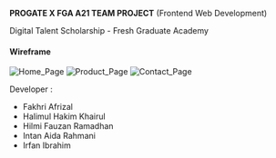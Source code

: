 **PROGATE X FGA A21 TEAM PROJECT** (Frontend Web Development)

Digital Talent Scholarship - Fresh Graduate Academy


#### Wireframe
![Home_Page](https://github.com/intanaidarhmn/A21-coffee.github.io/blob/ca914284a00a9f8edd92adef0e3715b1b87c4bb0/Wireframe%20-%20Home@2x.png)
![Product_Page](https://github.com/intanaidarhmn/A21-coffee.github.io/blob/ca914284a00a9f8edd92adef0e3715b1b87c4bb0/Wireframe%20-%20Product@2x.png)
![Contact_Page](https://github.com/intanaidarhmn/A21-coffee.github.io/blob/ca914284a00a9f8edd92adef0e3715b1b87c4bb0/Wireframe%20-%20Contact@2x.png)

Developer :
- Fakhri Afrizal
- Halimul Hakim Khairul
- Hilmi Fauzan Ramadhan
- Intan Aida Rahmani
- Irfan Ibrahim
